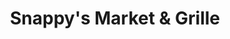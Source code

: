 ---
title: "Snappy's Market & Grille"
url: /milesburg/snappys-market-und-grille/
shop: Lebensmittel
---